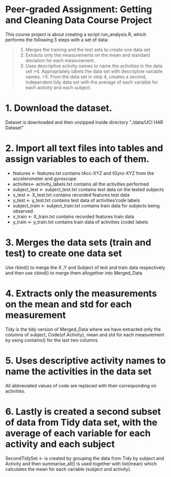 # Peer-graded Assignment: Getting and Cleaning Data Course Project

This course project is about creating a script run_analysis.R, which performs the following 5 steps with a set of data:

  >  1. Merges the training and the test sets to create one data set.
  >  2. Extracts only the measurements on the mean and standard deviation for each measurement.
   > 3. Uses descriptive activity names to name the activities in the data set
    >4. Appropriately labels the data set with descriptive variable names.
    >5. From the data set in step 4, creates a second, independent tidy data set with the average of each variable for each activity and each subject.
  

# 1. Download the dataset.
 Dataset is downloaded and then unzipped inside directory "./data/UCI HAR Dataset" 
# 2. Import all text files into tables and assign variables to each of them. 

- features <- features.txt
contains tAcc-XYZ and tGyro-XYZ  from the accelerometer and gyroscope
- activites<- activity_labels.txt
contains all the activities performed
-  subject_test <- subject_test.txt
contains test data on the tested subjects
- x_test <- X_test.txt 
contains recorded features test data
- y_test <- y_test.txt 
contains test data of activities’code labels
- subject_train <- subject_train.txt 
contains train data for subjects being observed
- x_train <- X_train.txt 
contains recorded features train data
- y_train <- y_train.txt 
contains train data of activities (code) labels
# 3. Merges the data sets (train and test) to create one data set
Use  rbind() to merge the X ,Y and Subject of test and train data respectively and then use cbind() to merge them altogether into Merged_Data 
# 4. Extracts only the measurements on the mean and std for each measurement
Tidy is the tidy version of Merged_Data where we have extracted only the columns of subject, Code(of Activity), mean and std for each measurement by using contains() for the last two columns 

# 5. Uses descriptive activity names to name the activities in the data set
All abbreviated values of code are replaced with their corresponding on activities.
# 6. Lastly is created a second subset of data from Tidy data set, with the average of each variable for each activity and each subject
SecondTidySet <- is created by grouping the data from Tidy by subject and Activity and then summarise_all() is used together with list(mean) which calculates the mean for each variable (subject and activity).


